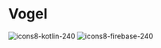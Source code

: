 # Vogel
![icons8-kotlin-240](https://user-images.githubusercontent.com/84332336/118670340-cfbc6400-b7f6-11eb-9e5a-1d5a1a59bd49.png)
![icons8-firebase-240](https://user-images.githubusercontent.com/84332336/118670514-faa6b800-b7f6-11eb-809d-f38b598ba624.png)

